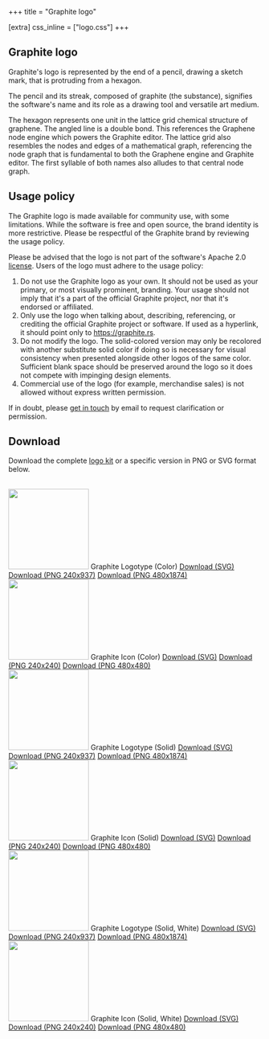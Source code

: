 +++
title = "Graphite logo"

[extra]
css_inline = ["logo.css"]
+++

<section class="reading-material">
<div class="block">

# Graphite logo

<article>

Graphite's logo is represented by the end of a pencil, drawing a sketch mark, that is protruding from a hexagon.

The pencil and its streak, composed of graphite (the substance), signifies the software's name and its role as a drawing tool and versatile art medium.

The hexagon represents one unit in the lattice grid chemical structure of graphene. The angled line is a double bond. This references the Graphene node engine which powers the Graphite editor. The lattice grid also resembles the nodes and edges of a mathematical graph, referencing the node graph that is fundamental to both the Graphene engine and Graphite editor. The first syllable of both names also alludes to that central node graph.

## Usage policy

The Graphite logo is made available for community use, with some limitations. While the software is free and open source, the brand identity is more restrictive. Please be respectful of the Graphite brand by reviewing the usage policy.

Please be advised that the logo is not part of the software's Apache 2.0 [license](/license). Users of the logo must adhere to the usage policy:

1. Do not use the Graphite logo as your own. It should not be used as your primary, or most visually prominent, branding. Your usage should not imply that it's a part of the official Graphite project, nor that it's endorsed or affiliated.
2. Only use the logo when talking about, describing, referencing, or crediting the official Graphite project or software. If used as a hyperlink, it should point only to <https://graphite.rs>.
3. Do not modify the logo. The solid-colored version may only be recolored with another substitute solid color if doing so is necessary for visual consistency when presented alongside other logos of the same color. Sufficient blank space should be preserved around the logo so it does not compete with impinging design elements.
4. Commercial use of the logo (for example, merchandise sales) is not allowed without express written permission.

If in doubt, please <a href="/contact">get in touch</a> by email to request clarification or permission.

## Download

Download the complete [logo kit](https://static.graphite.rs/logos/graphite-logo-kit.zip) or a specific version in PNG or SVG format below.

</article>

</div>
</section>

<br />

<section class="feature-box-outer logo-view color">
	<div class="feature-box-inner">
		<div>
			<img src="https://static.graphite.rs/logos/graphite-logotype-color.svg" height="160" />
			<span>Graphite Logotype (Color)</span>
			<a href="https://static.graphite.rs/logos/graphite-logotype-color.svg" download>Download (SVG)</a>
			<a href="https://static.graphite.rs/logos/graphite-logotype-color-240x937.png" download>Download (PNG 240x937)</a>
			<a href="https://static.graphite.rs/logos/graphite-logotype-color-480x1874.png" download>Download (PNG 480x1874)</a>
		</div>
		<div>
			<img src="https://static.graphite.rs/logos/graphite-logo-color.svg" width="160" height="160" />
			<span>Graphite Icon (Color)</span>
			<a href="https://static.graphite.rs/logos/graphite-logo-color.svg" download>Download (SVG)</a>
			<a href="https://static.graphite.rs/logos/graphite-logo-color-240x240.png" download>Download (PNG 240x240)</a>
			<a href="https://static.graphite.rs/logos/graphite-logo-color-480x480.png" download>Download (PNG 480x480)</a>
		</div>
	</div>
</section>

<section class="feature-box-outer logo-view light">
	<div class="feature-box-inner">
		<div>
			<img src="https://static.graphite.rs/logos/graphite-logotype-solid.svg" height="160" />
			<span>Graphite Logotype (Solid)</span>
			<a href="https://static.graphite.rs/logos/graphite-logotype-solid.svg" download>Download (SVG)</a>
			<a href="https://static.graphite.rs/logos/graphite-logotype-solid-240x937.png" download>Download (PNG 240x937)</a>
			<a href="https://static.graphite.rs/logos/graphite-logotype-solid-480x1874.png" download>Download (PNG 480x1874)</a>
		</div>
		<div>
			<img src="https://static.graphite.rs/logos/graphite-logo-solid.svg" width="160" height="160" />
			<span>Graphite Icon (Solid)</span>
			<a href="https://static.graphite.rs/logos/graphite-logo-solid.svg" download>Download (SVG)</a>
			<a href="https://static.graphite.rs/logos/graphite-logo-solid-240x240.png" download>Download (PNG 240x240)</a>
			<a href="https://static.graphite.rs/logos/graphite-logo-solid-480x480.png" download>Download (PNG 480x480)</a>
		</div>
	</div>
</section>

<section class="feature-box-outer logo-view dark">
	<div class="feature-box-inner">
		<div>
			<img src="https://static.graphite.rs/logos/graphite-logotype-solid-white.svg" height="160" />
			<span>Graphite Logotype (Solid, White)</span>
			<a href="https://static.graphite.rs/logos/graphite-logotype-solid-white.svg" download>Download (SVG)</a>
			<a href="https://static.graphite.rs/logos/graphite-logotype-solid-white-240x937.png" download>Download (PNG 240x937)</a>
			<a href="https://static.graphite.rs/logos/graphite-logotype-solid-white-480x1874.png" download>Download (PNG 480x1874)</a>
		</div>
		<div>
			<img src="https://static.graphite.rs/logos/graphite-logo-solid-white.svg" width="160" height="160" />
			<span>Graphite Icon (Solid, White)</span>
			<a href="https://static.graphite.rs/logos/graphite-logo-solid-white.svg" download>Download (SVG)</a>
			<a href="https://static.graphite.rs/logos/graphite-logo-solid-white-240x240.png" download>Download (PNG 240x240)</a>
			<a href="https://static.graphite.rs/logos/graphite-logo-solid-white-480x480.png" download>Download (PNG 480x480)</a>
		</div>
	</div>
</section>
